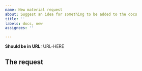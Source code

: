 ```yaml
---
name: New material request
about: Suggest an idea for something to be added to the docs
title: ''
labels: docs, new
assignees: ''

---
```


<!--
  Feel free to delete anything that definitely does not apply to your
  issue, as well as these comments. (Or don’t, it’s up to you.)

  If your request has to do with an addition to existing material,
  please paste (a) link(s) from your browser showing the issue (bare
  so it can be seen, not buried in a Markdown link).

  Please note this is _not_ the place to request a new feature be
  added to the Perl 6 language--even a small change, like an
  additional multi variant or a tweak to a method parameter. We
  only document the language as it is today.

  If you're not sure where your request could be best dealt with,
  either provide the URL where you think it should be, provide
  multiple possible URLs, or delete the line. If you just have an idea
  of the section ("Language," "Types", etc.) include that in "The
  problem" below.

  Please don't provide a URL you wish existed that does not -- if you
  have an idea for one, please provide it in "Suggestions" below
  instead.

  -->
  **Should be in URL:** URL-HERE

## The request

<!--
  Please describe the content you feel needs to be added. As much
  specificity as possible is appreciated. For example, if you thing a
  new code example is what is called for, or new text, or both, or a
  new tutorial, say so.

  If you don't know how to fix the issue, please don't worry about
  exact fixes. However, even a vague description of what would help
  will help us help you to help everyone!

  On the other hand, if you feel you know _exactly_ how to fix the
  issue, feel free to submit a pull request if you're comfortable
  doing so--see the CONTRIBUTING.md doc for details. We welcome
  patches! Note that clarification patches (unlike simple fix patches)
  are more likely to require some back-and-forth before being
  merged.

  Thank you for contributing to the Perl 6 community by reporting
  this!
-->

